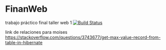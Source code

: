 # FinanWeb
trabajo práctico final taller web 1
[![Build Status](https://travis-ci.org/rncastaniervivas/FinanWeb.svg?branch=master)](https://travis-ci.org/rncastaniervivas/FinanWeb)

link de relaciones para moises
https://stackoverflow.com/questions/3743677/get-max-value-record-from-table-in-hibernate
